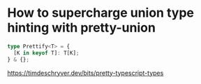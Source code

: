 # How to supercharge union type hinting with pretty-union

```ts
type Prettify<T> = {
  [K in keyof T]: T[K];
} & {};
```

https://timdeschryver.dev/bits/pretty-typescript-types
